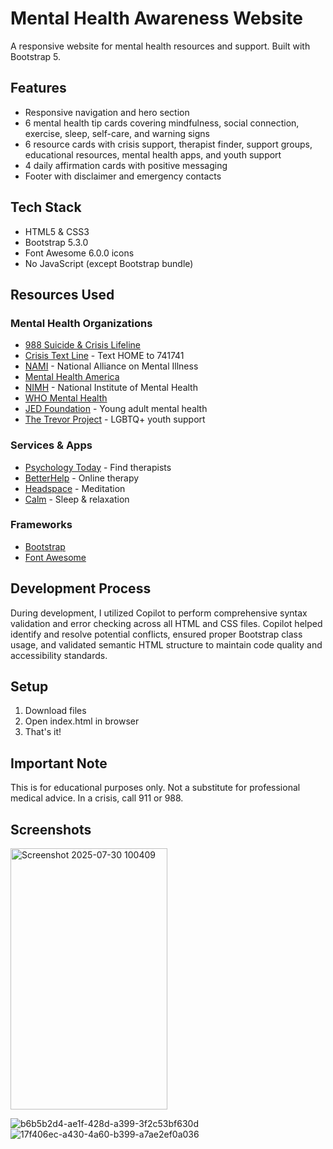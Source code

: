 # Mental Health Awareness Website

A responsive website for mental health resources and support. Built with Bootstrap 5.

## Features

- Responsive navigation and hero section
- 6 mental health tip cards covering mindfulness, social connection, exercise, sleep, self-care, and warning signs
- 6 resource cards with crisis support, therapist finder, support groups, educational resources, mental health apps, and youth support
- 4 daily affirmation cards with positive messaging
- Footer with disclaimer and emergency contacts

## Tech Stack

- HTML5 & CSS3
- Bootstrap 5.3.0
- Font Awesome 6.0.0 icons
- No JavaScript (except Bootstrap bundle)

## Resources Used

### Mental Health Organizations
- [988 Suicide & Crisis Lifeline](https://suicidepreventionlifeline.org/)
- [Crisis Text Line](https://www.crisistextline.org/) - Text HOME to 741741
- [NAMI](https://www.nami.org/) - National Alliance on Mental Illness
- [Mental Health America](https://www.mhanational.org/)
- [NIMH](https://www.nimh.nih.gov/) - National Institute of Mental Health
- [WHO Mental Health](https://www.who.int/health-topics/mental-disorders)
- [JED Foundation](https://www.jedfoundation.org/) - Young adult mental health
- [The Trevor Project](https://www.thetrevorproject.org/) - LGBTQ+ youth support

### Services & Apps
- [Psychology Today](https://www.psychologytoday.com/) - Find therapists
- [BetterHelp](https://www.betterhelp.com/) - Online therapy
- [Headspace](https://www.headspace.com/) - Meditation
- [Calm](https://www.calm.com/) - Sleep & relaxation

### Frameworks
- [Bootstrap](https://getbootstrap.com/)
- [Font Awesome](https://fontawesome.com/)

## Development Process

During development, I utilized Copilot to perform comprehensive syntax validation and error checking across all HTML and CSS files. Copilot helped identify and resolve potential conflicts, ensured proper Bootstrap class usage, and validated semantic HTML structure to maintain code quality and accessibility standards.

## Setup

1. Download files
2. Open index.html in browser
3. That's it!

## Important Note

This is for educational purposes only. Not a substitute for professional medical advice. In a crisis, call 911 or 988.

## Screenshots

<img width="251" height="418" alt="Screenshot 2025-07-30 100409" src="https://github.com/user-attachments/assets/bfc6233e-074e-4bf2-8a9b-4086366b0d38" />

![b6b5b2d4-ae1f-428d-a399-3f2c53bf630d](https://github.com/user-attachments/assets/b5c8eea9-be5c-4fa0-9ca2-ff1ee46f0834)
![17f406ec-a430-4a60-b399-a7ae2ef0a036](https://github.com/user-attachments/assets/037cb120-05e1-4248-ac4f-e67c33c63052)
